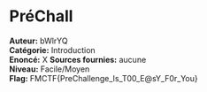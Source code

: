 # PréChall

**Auteur:** bWlrYQ  
**Catégorie:** Introduction  
**Enoncé:** X
**Sources fournies:** aucune  
**Niveau:** Facile/Moyen  
**Flag:** FMCTF{PreChallenge_Is_T00_E@sY_F0r_You}